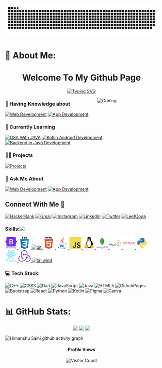 <div align=center>
<picture>
  <source
    media="(prefers-color-scheme: dark)"
    srcset="https://raw.githubusercontent.com/platane/snk/output/github-contribution-grid-snake-dark.svg"
  />
  <source
    media="(prefers-color-scheme: light)"
    srcset="https://raw.githubusercontent.com/platane/snk/output/github-contribution-grid-snake.svg"
  />
  <img
    alt="github contribution grid snake animation"
    src="https://raw.githubusercontent.com/platane/snk/output/github-contribution-grid-snake.svg"
  />
</picture>
</div>

# 💫 About Me:
<h1 align="center">
Welcome To My Github Page
  </h1>
<div align="center">

[![Typing SVG](https://readme-typing-svg.demolab.com?font=Fira+Code&weight=900&size=26&duration=3000&pause=500&color=FDFEFE&background=2A2E3425&center=true&vCenter=true&&lines=Hello!+I'm+Himanshu;App+Developer;Open-Source+Contributor;UI+Designer;Programmer;Problem+Solving)](https://git.io/typing-svg)

</div>

<img align="right" alt="Coding" width="200" src="https://i.giphy.com/media/mQ8l6sRbzPKo0/giphy.webp">

### 🌱 Having Knowledge about
[![Web Development](https://img.shields.io/badge/Web%20Development-0078D4?style=plastic)](your_link_here)
[![App Development](https://img.shields.io/badge/App%20Development-800080?style=plastic)](your_link_here)


### 🌱 Currently Learning
[![DSA With JAVA](https://img.shields.io/badge/DSA%20With%20JAVA-%23ED8B00.svg?style=plastic&logo=java&logoColor=white)](your_link_here)
[![Kotlin Android Development](https://img.shields.io/badge/Kotlin%20Android%20Development-%230095D5.svg?style=plastic&logo=kotlin&logoColor=white)](your_link_here)
[![Backend in Java Development](https://img.shields.io/badge/Backend%20in%20Java%20Development-%2343853D.svg?style=plastic&logo=node.js&logoColor=white)](your_link_here)


### 👨‍💻 Projects
[![Projects](https://img.shields.io/badge/View_My_GitHub_Profile-psjhimanshu-black?style=plastic&logo=github)](https://github.com/psjhimanshu)

### 💬 Ask Me About
[![Web Development](https://img.shields.io/badge/Web%20Development-0078D4?style=plastic)](your_link_here)
[![App Development](https://img.shields.io/badge/App%20Development-FF6F61?style=plastic)](your_link_here)

## Connect With Me 🔗
[![HackerRank](https://img.shields.io/badge/HackerRank-%23000000.svg?style=plastic&logo=linktree&logoColor=white)](https://www.hackerrank.com/profile/crackerhimansh)
[![Gmail](https://img.shields.io/badge/Contact%20Me-blue?style=for-the-badge&logo=gmail)](mailto:crackerhimansh@gmail.com)
[![Instagram](https://img.shields.io/badge/Instagram-%23E4405F.svg?logo=Instagram&logoColor=white)](https://www.instagram.com/himansh2004/)
[![LinkedIn](https://img.shields.io/badge/LinkedIn-%230077B5.svg?logo=linkedin&logoColor=white)](https://www.linkedin.com/in/himanshu-saini-java-developer/)
[![Twitter](https://img.shields.io/badge/Twitter-%231DA1F2.svg?logo=Twitter&logoColor=white)](https://x.com/Cracker_himansh)
[![LeetCode](https://img.shields.io/badge/LeetCode-100+-brightgreen.svg?style=plastic&logo=leetcode)](https://leetcode.com/u/psjhimanshu/)

<h3 align="left">Skills:<img src='https://user-images.githubusercontent.com/74038190/206662607-d9e7591e-bbf9-42f9-9386-29efc927bc16.gif' width="40"></h3>
<p align="left"> <a href="https://getbootstrap.com" target="_blank" rel="noreferrer"> <img src="https://raw.githubusercontent.com/devicons/devicon/master/icons/bootstrap/bootstrap-plain-wordmark.svg" alt="bootstrap" width="40" height="40"/> </a> <a href="https://www.w3schools.com/css/" target="_blank" rel="noreferrer"> <img src="https://raw.githubusercontent.com/devicons/devicon/master/icons/css3/css3-original-wordmark.svg" alt="css3" width="40" height="40"/> </a> <a href="https://git-scm.com/" target="_blank" rel="noreferrer"> <img src="https://www.vectorlogo.zone/logos/git-scm/git-scm-icon.svg" alt="git" width="40" height="40"/> </a> <a href="https://www.w3.org/html/" target="_blank" rel="noreferrer"> <img src="https://raw.githubusercontent.com/devicons/devicon/master/icons/html5/html5-original-wordmark.svg" alt="html5" width="40" height="40"/> </a> <a href="https://www.java.com" target="_blank" rel="noreferrer"> <img src="https://raw.githubusercontent.com/devicons/devicon/master/icons/java/java-original.svg" alt="java" width="40" height="40"/> </a> <a href="https://developer.mozilla.org/en-US/docs/Web/JavaScript" target="_blank" rel="noreferrer"> <img src="https://raw.githubusercontent.com/devicons/devicon/master/icons/javascript/javascript-original.svg" alt="javascript" width="40" height="40"/> </a> <a href="https://www.linux.org/" target="_blank" rel="noreferrer"> <img src="https://raw.githubusercontent.com/devicons/devicon/master/icons/linux/linux-original.svg" alt="linux" width="40" height="40"/> </a> <a href="https://www.mongodb.com/" target="_blank" rel="noreferrer"> <img src="https://raw.githubusercontent.com/devicons/devicon/master/icons/mongodb/mongodb-original-wordmark.svg" alt="mongodb" width="40" height="40"/> </a> <a href="https://www.mysql.com/" target="_blank" rel="noreferrer"> <img src="https://raw.githubusercontent.com/devicons/devicon/master/icons/mysql/mysql-original-wordmark.svg" alt="mysql" width="40" height="40"/> </a> <a href="https://www.oracle.com/" target="_blank" rel="noreferrer"> <img src="https://raw.githubusercontent.com/devicons/devicon/master/icons/oracle/oracle-original.svg" alt="oracle" width="40" height="40"/> </a> <a href="https://www.python.org" target="_blank" rel="noreferrer"> <img src="https://raw.githubusercontent.com/devicons/devicon/master/icons/python/python-original.svg" alt="python" width="40" height="40"/> </a> <a href="https://reactjs.org/" target="_blank" rel="noreferrer"> <img src="https://raw.githubusercontent.com/devicons/devicon/master/icons/react/react-original-wordmark.svg" alt="react" width="40" height="40"/> </a> <a href="https://redux.js.org" target="_blank" rel="noreferrer"> <img src="https://raw.githubusercontent.com/devicons/devicon/master/icons/redux/redux-original.svg" alt="redux" width="40" height="40"/> </a> <a href="https://tailwindcss.com/" target="_blank" rel="noreferrer"> <img src="https://www.vectorlogo.zone/logos/tailwindcss/tailwindcss-icon.svg" alt="tailwind" width="40" height="40"/> </a> </p>


### 💻 Tech Stack:
![C++](https://img.shields.io/badge/c++-%2300599C.svg?style=plastic&logo=c%2B%2B&logoColor=white)
![CSS3](https://img.shields.io/badge/css3-%231572B6.svg?style=plastic&logo=css3&logoColor=white)
![Dart](https://img.shields.io/badge/dart-%230175C2.svg?style=plastic&logo=dart&logoColor=white)
![JavaScript](https://img.shields.io/badge/javascript-%23323330.svg?style=plastic&logo=javascript&logoColor=%23F7DF1E)
![Java](https://img.shields.io/badge/java-%23ED8B00.svg?style=plastic&logo=openjdk&logoColor=white)
![HTML5](https://img.shields.io/badge/html5-%23E34F26.svg?style=plastic&logo=html5&logoColor=white)
![GithubPages](https://img.shields.io/badge/github%20pages-121013?style=plastic&logo=github&logoColor=white)
![Bootstrap](https://img.shields.io/badge/bootstrap-%238511FA.svg?style=plastic&logo=bootstrap&logoColor=white)
![React](https://img.shields.io/badge/react-%2320232a.svg?style=plastic&logo=react&logoColor=%2361DAFB)
![Python](https://img.shields.io/badge/node.js-6DA55F?style=plastic&logo=node.js&logoColor=white)
![Kotlin](https://img.shields.io/badge/kotlin-%230095D5.svg?style=plastic&logo=kotlin&logoColor=white)
![Figma](https://img.shields.io/badge/figma-%23F24E1E.svg?style=plastic&logo=figma&logoColor=white)
![Canva](https://img.shields.io/badge/Canva-%2300C4CC.svg?style=plastic&logo=Canva&logoColor=white)


# 📊 GitHub Stats:
<div align=center>
  
![](https://github-readme-stats.vercel.app/api?username=psjhimanshu&theme=radical&hide_border=false&include_all_commits=true&count_private=true)
![](https://github-readme-streak-stats.herokuapp.com/?user=psjhimanshu&theme=radical&hide_border=false)
![](https://github-readme-stats.vercel.app/api/top-langs/?username=psjhimanshu&theme=radical&hide_border=false&include_all_commits=true&count_private=true&layout=compact)

</div>
<img src="https://github-readme-activity-graph.vercel.app/graph?username=psjhimanshu&theme=merko" alt="Himanshu Saini github activity graph"/>

<p align="center">
<h4 align="center">Profile Views</h4>
<p align="center">
<img src="https://profile-counter.glitch.me/{psjhimanshu}/count.svg" alt="Visitor Count" />
</p>
</p>

